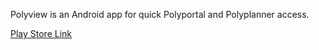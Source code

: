 Polyview is an Android app for quick Polyportal and Polyplanner access.

[Play Store Link](https://play.google.com/store/apps/details?id=zandoh.com.polyview)
